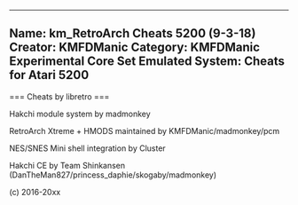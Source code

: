 -----------------------
Name: km_RetroArch Cheats 5200 (9-3-18)
Creator: KMFDManic
Category: KMFDManic Experimental Core Set
Emulated System: Cheats for Atari 5200
-----------------------
=== Cheats by libretro ===

Hakchi module system by madmonkey

RetroArch Xtreme + HMODS maintained by KMFDManic/madmonkey/pcm

NES/SNES Mini shell integration by Cluster

Hakchi CE by Team Shinkansen (DanTheMan827/princess_daphie/skogaby/madmonkey)

(c) 2016-20xx
